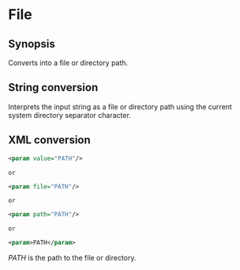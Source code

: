 <h1 class="converter">File</h1>

## Synopsis

Converts into a file or directory path.

## String conversion

Interprets the input string as a file or directory path using the current system directory separator character.

## XML conversion



```xml
<param value="PATH"/>
```


	or
	

```xml
<param file="PATH"/>
```


	or
	

```xml
<param path="PATH"/>
```


	or
	

```xml
<param>PATH</param>
```

*PATH* is the path to the file or directory.
  

